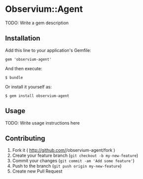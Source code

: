 # Observium::Agent

TODO: Write a gem description

## Installation

Add this line to your application's Gemfile:

    gem 'observium-agent'

And then execute:

    $ bundle

Or install it yourself as:

    $ gem install observium-agent

## Usage

TODO: Write usage instructions here

## Contributing

1. Fork it ( http://github.com/<my-github-username>/observium-agent/fork )
2. Create your feature branch (`git checkout -b my-new-feature`)
3. Commit your changes (`git commit -am 'Add some feature'`)
4. Push to the branch (`git push origin my-new-feature`)
5. Create new Pull Request
